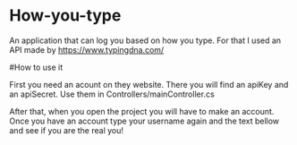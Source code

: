# How-you-type

An application that can log you based on how you type.
For that I used an API made by https://www.typingdna.com/

#How to use it

First you need an acount on they website. There you will find an apiKey and an apiSecret.
Use them in Controllers/mainController.cs

After that, when you open the project you will have to make an account. Once you have an account type your username again and the text bellow and see if you are the real you!
